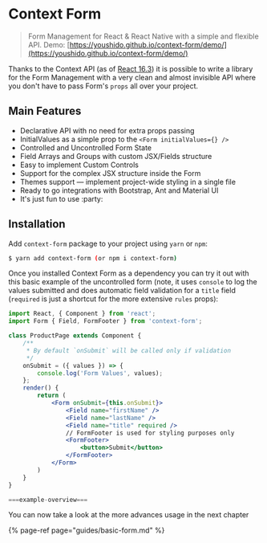 # Context Form

> Form Management for React & React Native with a simple and flexible API.
> Demo: [https://youshido.github.io/context-form/demo/](https://youshido.github.io/context-form/demo/)

Thanks to the Context API \(as of [React 16.3](https://reactjs.org/blog/2018/03/29/react-v-16-3.html)\) it is possible to write a library for the Form Management with a very clean and almost invisible API where you don't have to pass Form's `props` all over your project.

## Main Features

* Declarative API with no need for extra props passing
* InitialValues as a simple prop to the `<Form initialValues={} />`
* Controlled and Uncontrolled Form State
* Field Arrays and Groups with custom JSX/Fields structure
* Easy to implement Custom Controls
* Support for the complex JSX structure inside the Form
* Themes support — implement project-wide styling in a single file
* Ready to go integrations with Bootstrap, Ant and Material UI
* It's just fun to use :party:

## Installation

Add `context-form` package to your project using `yarn` or `npm`:

```bash
$ yarn add context-form (or npm i context-form)
```

Once you installed Context Form as a dependency you can try it out with this basic example of the uncontrolled form \(note, it uses `console` to log the values submitted and does automatic field validation for a `title` field \(`required` is just a shortcut for the more extensive `rules` props\):

```jsx
import React, { Component } from 'react';
import Form { Field, FormFooter } from 'context-form';

class ProductPage extends Component {
    /**
     * By default `onSubmit` will be called only if validation
     */
    onSubmit = ({ values }) => {
        console.log('Form Values', values);
    };
    render() {
        return (
            <Form onSubmit={this.onSubmit}>
                <Field name="firstName" />
                <Field name="lastName" />
                <Field name="title" required />
                // FormFooter is used for styling purposes only
                <FormFooter>
                    <button>Submit</button>
                </FormFooter>
            </Form>
        )
    }
}
```

```jsx
===example-overview===
```

You can now take a look at the more advances usage in the next chapter

{% page-ref page="guides/basic-form.md" %}

